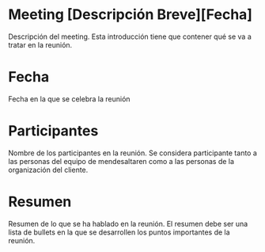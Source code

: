 # Meeting [Descripción Breve][Fecha]

Descripción del meeting. Esta introducción tiene que contener qué se va a tratar en la reunión.

# Fecha

Fecha en la que se celebra la reunión

# Participantes

Nombre de los participantes en la reunión. Se considera participante tanto a las personas del equipo de mendesaltaren como a las personas de la organización del cliente.

# Resumen

Resumen de lo que se ha hablado en la reunión. El resumen debe ser una lista de bullets en la que se desarrollen los puntos importantes de la reunión.